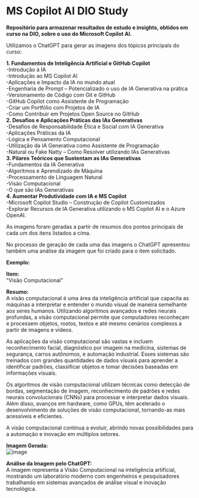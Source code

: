 # MS Copilot AI DIO Study
**Repositório para armazenar resultados de estudo e insights, obtidos em curso na DIO, sobre o uso do Microsoft Copilot AI.**

Utilizamos o ChatGPT para gerar as imagens dos tópicos principais do curso:

**1.	Fundamentos de Inteligência Artificial e GitHub Copilot**  
    -Introdução à IA  
    -Introdução ao MS Copilot AI  
    -Aplicações e Impacto da IA no mundo atual  
    -Engenharia de Prompt – Potencializado o uso de IA Generativa na prática  
    -Versionamento de Código com Git e GitHub  
    -GitHub Copilot como Assistente de Programação  
    -Criar um Portfólio com Projetos de IA  
    -Como Contribuir em Projetos Open Source no GitHub  
**2.	Desafios e Aplicações Práticas das IAs Generativas**  
    -Desafios de Responsabilidade Ética e Social com IA Generativa  
    -Aplicações Práticas da IA  
    -Lógica e Pensamento Computacional  
    -Utilização da IA Generativa como Assistente de Programação  
    -Natural ou Fake Natty – Como Resolver utilizando IAs Generativas  
**3.	Pilares Teóricos que Sustentam as IAs Generativas**  
    -Fundamentos da IA Generativa  
    -Algoritmos e Aprendizado de Máquina  
    -Processamento de Linguagem Natural  
    -Visão Computacional  
    -O que são IAs Generativas  
**4.	Aumentar Produtividade com IA e MS Copilot**  
    -Microsoft Copilot Studio – Construção de Copilot Customizados  
    -Explorar Recursos de IA Generativa utilizando o MS Copilot AI e o Azure OpenAI.  

As imagens foram geradas a partir de resumos dos pontos principais de cada um dos itens listados a cima.

No processo de geração de cada uma das imagens o ChatGPT apresentou também uma análise da imagem que foi criado para o item solicitado.

**Exemplo:**

**Item:**  
"Visão Computacional"

**Resumo:**  
A visão computacional é uma área da inteligência artificial que capacita as máquinas a interpretar e entender o mundo visual de maneira semelhante aos seres humanos. Utilizando algoritmos avançados e redes neurais profundas, a visão computacional permite que computadores reconheçam e processem objetos, rostos, textos e até mesmo cenários complexos a partir de imagens e vídeos.

As aplicações da visão computacional são vastas e incluem reconhecimento facial, diagnóstico por imagem na medicina, sistemas de segurança, carros autônomos, e automação industrial. Esses sistemas são treinados com grandes quantidades de dados visuais para aprender a identificar padrões, classificar objetos e tomar decisões baseadas em informações visuais.

Os algoritmos de visão computacional utilizam técnicas como detecção de bordas, segmentação de imagem, reconhecimento de padrões e redes neurais convolucionais (CNNs) para processar e interpretar dados visuais. Além disso, avanços em hardware, como GPUs, têm acelerado o desenvolvimento de soluções de visão computacional, tornando-as mais acessíveis e eficientes.

A visão computacional continua a evoluir, abrindo novas possibilidades para a automação e inovação em múltiplos setores.

**Imagem Gerada:**  
![image](https://github.com/user-attachments/assets/53252ba0-a17b-477a-9919-8b31707192a1)

**Análise da Imagem pelo ChatGPT:**  
A imagem representa a Visão Computacional na inteligência artificial, mostrando um laboratório moderno com engenheiros e pesquisadores trabalhando em sistemas avançados de análise visual e inovação tecnológica.



